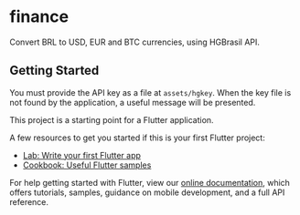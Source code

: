 # finance

Convert BRL to USD, EUR and BTC currencies, using HGBrasil API.

## Getting Started

You must provide the API key as a file at `assets/hgkey`.
When the key file is not found by the application, a useful message will be presented. 

This project is a starting point for a Flutter application.

A few resources to get you started if this is your first Flutter project:

- [Lab: Write your first Flutter app](https://flutter.dev/docs/get-started/codelab)
- [Cookbook: Useful Flutter samples](https://flutter.dev/docs/cookbook)

For help getting started with Flutter, view our
[online documentation](https://flutter.dev/docs), which offers tutorials,
samples, guidance on mobile development, and a full API reference.
